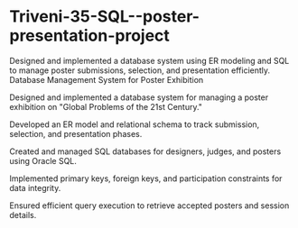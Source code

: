 # Triveni-35-SQL--poster-presentation-project
Designed and implemented a database system using ER modeling and SQL to manage poster submissions, selection, and presentation efficiently.
Database Management System for Poster Exhibition

Designed and implemented a database system for managing a poster exhibition on "Global Problems of the 21st Century."

Developed an ER model and relational schema to track submission, selection, and presentation phases.

Created and managed SQL databases for designers, judges, and posters using Oracle SQL.

Implemented primary keys, foreign keys, and participation constraints for data integrity.

Ensured efficient query execution to retrieve accepted posters and session details.
